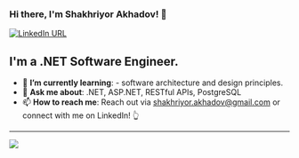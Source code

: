### Hi there, I'm Shakhriyor Akhadov! 👋 

[![LinkedIn URL](https://img.shields.io/badge/LinkedIn-Connect-blue?logo=linkedin&style=for-the-badge)](https://www.linkedin.com/in/shakhriyor-akhadov)

## **I'm a .NET Software Engineer.**

- 🎯 **I’m currently learning**: - software architecture and design principles.
- 💬 **Ask me about**: .NET, ASP.NET, RESTful APIs, PostgreSQL
- 📫 **How to reach me**: Reach out via shakhriyor.akhadov@gmail.com or connect with me on LinkedIn! 👆

<hr/>

<a href="https://github.com/akhadov">
  <img src="https://github-readme-stats.vercel.app/api?username=akhadov&count_private=true&show_icons=true&hide=stars" />
</a>
